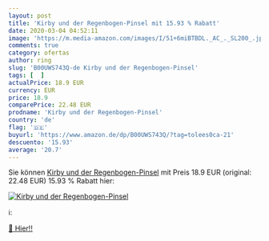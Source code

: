 ```yaml
---
layout: post
title: 'Kirby und der Regenbogen-Pinsel mit 15.93 % Rabatt'
date: 2020-03-04 04:52:11
image: 'https://m.media-amazon.com/images/I/51+6miBTBDL._AC_._SL200_.jpg'
comments: true
category: ofertas
author: ring
slug: 'B00UWS743Q-de Kirby und der Regenbogen-Pinsel'
tags: [  ]
actualPrice: 18.9 EUR
currency: EUR
price: 18.9
comparePrice: 22.48 EUR
prodname: 'Kirby und der Regenbogen-Pinsel'
country: 'de'
flag: '🇩🇪'
buyurl: 'https://www.amazon.de/dp/B00UWS743Q/?tag=tolees0ca-21'
descuento: '15.93'
average: '20.7'
---
```


Sie können [Kirby und der Regenbogen-Pinsel](https://www.amazon.de/dp/B00UWS743Q/?tag=tolees0ca-21) mit Preis 18.9 EUR (original: 22.48 EUR) 15.93 % Rabatt hier:

[![Kirby und der Regenbogen-Pinsel](https://m.media-amazon.com/images/I/51+6miBTBDL._AC_._SL200_.jpg)](https://www.amazon.de/dp/B00UWS743Q/?tag=tolees0ca-21)

ℹ️:


[🛒 Hier!!](https://www.amazon.de/dp/B00UWS743Q/?tag=tolees0ca-21)
